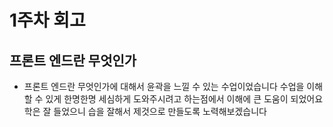 # 1주차 회고

## 프론트 엔드란 무엇인가

- 프론트 엔드란 무엇인가에 대해서 윤곽을 느낄 수 있는 수업이었습니다
  수업을 이해할 수 있게 한명한명 세심하게 도와주시려고 하는점에서 이해에 큰 도움이 되었어요
  학은 잘 들었으니 습을 잘해서 제것으로 만들도록 노력해보겠습니다
